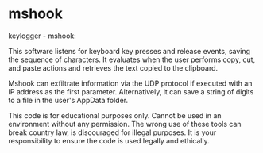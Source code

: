 # mshook
keylogger - mshook:

This software listens for keyboard key presses and release events, saving the sequence of characters. 
It evaluates when the user performs copy, cut, and paste actions and retrieves the text copied to the clipboard.

Mshook can exfiltrate information via the UDP protocol if executed with an IP address as the first parameter. 
Alternatively, it can save a string of digits to a file in the user's AppData folder.

This code is for educational purposes only. Cannot be used in an environment without any permission.
The wrong use of these tools can break country law, is discouraged for illegal purposes.
It is your responsibility to ensure the code is used legally and ethically.
